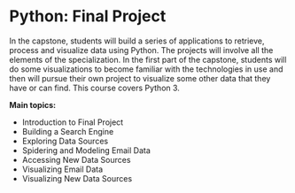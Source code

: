 # Python: Final Project
In the capstone, students will build a series of applications to retrieve, process and visualize data using Python.   The projects will involve all the elements of the specialization.  In the first part of the capstone, students will do some visualizations to become familiar with the technologies in use and then will pursue their own project to visualize some other data that they have or can find. This course covers Python 3.

<b>Main topics:</b>
- Introduction to Final Project
- Building a Search Engine
- Exploring Data Sources
- Spidering and Modeling Email Data
- Accessing New Data Sources
- Visualizing Email Data
- Visualizing New Data Sources
